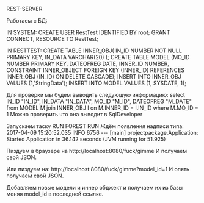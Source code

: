 REST-SERVER

Работаем с БД:


IN SYSTEM:
CREATE USER RestTest IDENTIFIED BY root;
GRANT CONNECT, RESOURCE TO RestTest;


IN RESTTEST:
CREATE TABLE INNER_OBJ(
    IN_ID NUMBER NOT NULL PRIMARY KEY,
    IN_DATA VARCHAR(20)
    );
CREATE TABLE MODEL
    (MO_ID NUMBER PRIMARY KEY,
    DATEOFREG DATE,
    INNER_ID NUMBER,
    CONSTRAINT INNER_OBJECT FOREIGN KEY (INNER_ID) REFERENCES INNER_OBJ (IN_ID) ON DELETE CASCADE);
INSERT INTO INNER_OBJ VALUES (1,'StringData');
INSERT INTO MODEL VALUES (1, SYSDATE, 1);



Для проверки мы будем выводить следующую информацию:
select IN_ID "IN_ID", IN_DATA "IN_DATA", MO_ID "M_ID", DATEOFREG "M_DATE" from MODEL M join INNER_OBJ I on M.INNER_ID = I.IN_ID where M.MO_ID = 1
Можно проверить что она выводит в SqlDeveloper

Запускаем таску RUN FOREST RUN
Ждём появления надписи типа:
2017-04-09 15:20:52.035  INFO 6756 --- [main] projectpackage.Application: Started Application in 36.142 seconds (JVM running for 51.925)

Пиздуем в браузере на
http://localhost:8080/fuck/gimme
И получаем свой JSON.

Или пиздуем на:
http://localhost:8080/fuck/gimme?model_id=1
И опять получаем свой JSON.

Добавляем новые модели  и иннер обджект и  получаем их из базы меняя model_id в последней ссылке.